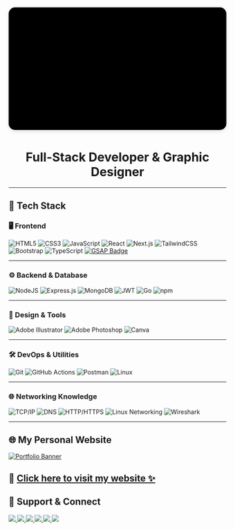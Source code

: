 <!-- Header Image -->
<h1 align="center">
  <picture>
    <source media="(prefers-color-scheme: dark)" srcset="./cover2.gif">
    <source media="(prefers-color-scheme: light)" srcset="./cover2.gif">
    <img 
      src="./cover2.gif" 
      alt="cover" 
      style="border-radius: 15px; box-shadow: 0 4px 8px rgba(0, 0, 0, 0.1);"
    >
  </picture>
</h1>

<!-- Title -->
<h1 align="center">
  Full-Stack Developer & Graphic Designer
</h1>

---

## 🚀 Tech Stack

### 🖥️ Frontend

![HTML5](https://img.shields.io/badge/html5-%23E34F26.svg?style=for-the-badge&logo=html5&logoColor=white)
![CSS3](https://img.shields.io/badge/css3-%231572B6.svg?style=for-the-badge&logo=css3&logoColor=white)
![JavaScript](https://img.shields.io/badge/javascript-%23323330.svg?style=for-the-badge&logo=javascript&logoColor=%23F7DF1E)
![React](https://img.shields.io/badge/react-%2320232a.svg?style=for-the-badge&logo=react&logoColor=%2361DAFB)
![Next.js](https://img.shields.io/badge/Next-black?style=for-the-badge&logo=next.js&logoColor=white)
![TailwindCSS](https://img.shields.io/badge/tailwindcss-%2338B2AC.svg?style=for-the-badge&logo=tailwind-css&logoColor=white)
![Bootstrap](https://img.shields.io/badge/bootstrap-%23563D7C.svg?style=for-the-badge&logo=bootstrap&logoColor=white)
![TypeScript](https://img.shields.io/badge/typescript-%23007ACC.svg?style=for-the-badge&logo=typescript&logoColor=white)
<a href="https://greensock.com/gsap/" target="_blank">
  <img src="https://img.shields.io/badge/GSAP-Animation-88CE02?style=for-the-badge&logoWidth=30&logo=https://raw.githubusercontent.com/gilbarbara/logos/main/logos/gsap.svg" alt="GSAP Badge" />
</a>

---

### ⚙️ Backend & Database

![NodeJS](https://img.shields.io/badge/node.js-6DA55F?style=for-the-badge&logo=node.js&logoColor=white)
![Express.js](https://img.shields.io/badge/express.js-%23404d59.svg?style=for-the-badge&logo=express&logoColor=%2361DAFB)
![MongoDB](https://img.shields.io/badge/MongoDB-%234ea94b.svg?style=for-the-badge&logo=mongodb&logoColor=white)
![JWT](https://img.shields.io/badge/JWT-black?style=for-the-badge&logo=JSON%20web%20tokens)
![Go](https://img.shields.io/badge/Go-%2300ADD8.svg?style=for-the-badge&logo=go&logoColor=white)
![npm](https://img.shields.io/badge/npm-%23CB3837.svg?style=for-the-badge&logo=npm&logoColor=white)

---

### 🎨 Design & Tools

![Adobe Illustrator](https://img.shields.io/badge/adobe%20illustrator-%23FF9A00.svg?style=for-the-badge&logo=adobe%20illustrator&logoColor=white)
![Adobe Photoshop](https://img.shields.io/badge/adobe%20photoshop-%2331A8FF.svg?style=for-the-badge&logo=adobe%20photoshop&logoColor=white)
![Canva](https://img.shields.io/badge/Canva-%2300C4CC.svg?style=for-the-badge&logo=Canva&logoColor=white)

---

### 🛠️ DevOps & Utilities

![Git](https://img.shields.io/badge/git-%23F05033.svg?style=for-the-badge&logo=git&logoColor=white)
![GitHub Actions](https://img.shields.io/badge/github%20actions-%232671E5.svg?style=for-the-badge&logo=githubactions&logoColor=white)
![Postman](https://img.shields.io/badge/Postman-FF6C37?style=for-the-badge&logo=postman&logoColor=white)
![Linux](https://img.shields.io/badge/Linux-FCC624?style=for-the-badge&logo=linux&logoColor=black)

---

### 🌐 **Networking Knowledge**
![TCP/IP](https://img.shields.io/badge/TCP/IP-%230072C6.svg?style=for-the-badge&logo=internetexplorer&logoColor=white)
![DNS](https://img.shields.io/badge/DNS-%233775A9.svg?style=for-the-badge&logo=cloudflare&logoColor=white)
![HTTP/HTTPS](https://img.shields.io/badge/HTTP%2FHTTPS-%23FF7139.svg?style=for-the-badge&logo=http&logoColor=white)
![Linux Networking](https://img.shields.io/badge/Linux%20Networking-%23FCC624.svg?style=for-the-badge&logo=linux&logoColor=black)
![Wireshark](https://img.shields.io/badge/Wireshark-%230065B5.svg?style=for-the-badge&logo=wireshark&logoColor=white)

---

## 🌐 My Personal Website

[![Portfolio Banner](https://i.imgur.com/YOUR_IMAGE.png)](https://a-code01.vercel.app/)

🔗 **[Click here to visit my website ✨](https://a-code01.vercel.app/)**
---

## 🤝 Support & Connect

<p>
  <a href="mailto:ayoubsen557@gmail.com">
    <img src="https://img.shields.io/badge/-Email-D14836?style=for-the-badge&logo=gmail&logoColor=white">
  </a>
  <a href="https://instagram.com/a_code0">
    <img src="https://img.shields.io/badge/-Instagram-E4405F?style=for-the-badge&logo=instagram&logoColor=white">
  </a>
  <a href="https://paypal.me/ayoubbenrkia9">
    <img src="https://img.shields.io/badge/-PayPal-00457C?style=for-the-badge&logo=paypal&logoColor=white">
  </a>
  <a href="https://ko-fi.com/ayoubben99">
    <img src="https://img.shields.io/badge/-Ko%20Fi-FF5B2E?style=for-the-badge&logo=ko-fi&logoColor=white">
  </a>
  <a href="https://discord.a_code0">
    <img src="https://img.shields.io/badge/-Discord-5865F2?style=for-the-badge&logo=discord&logoColor=white">
  </a>
  <a href="https://linkedin.com/in/ayoub-benrkia">
    <img src="https://img.shields.io/badge/-LinkedIn-0077B5?style=for-the-badge&logo=linkedin&logoColor=white">
  </a>
</p>
